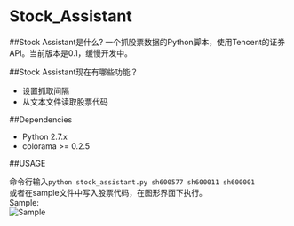 Stock_Assistant
===============
##Stock Assistant是什么?
一个抓股票数据的Python脚本，使用Tencent的证券API。当前版本是0.1，缓慢开发中。


##Stock Assistant现在有哪些功能？

* 设置抓取间隔
* 从文本文件读取股票代码

##Dependencies

* Python 2.7.x
* colorama >= 0.2.5

##USAGE

命令行输入`python stock_assistant.py sh600577 sh600011 sh600001`  
或者在sample文件中写入股票代码，在图形界面下执行。  
Sample:  
![Sample](http://tu.nmzh.net/di-ZUC2.png)
